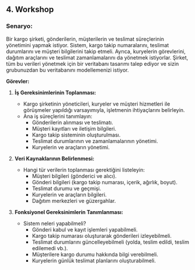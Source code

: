 ## 4. Workshop

### **Senaryo:**

Bir kargo şirketi, gönderilerin, müşterilerin ve teslimat süreçlerinin yönetimini yapmak istiyor. Sistem, kargo takip numaralarını, teslimat durumlarını ve müşteri bilgilerini takip etmeli. Ayrıca, kuryelerin görevlerini, dağıtım araçlarını ve teslimat zamanlamalarını da yönetmek istiyorlar. Şirket, tüm bu verileri yönetmek için bir veritabanı tasarımı talep ediyor ve sizin grubunuzdan bu veritabanını modellemenizi istiyor.

**Görevler:**

1. **İş Gereksinimlerinin Toplanması:**
    
    - Kargo şirketinin yöneticileri, kuryeler ve müşteri hizmetleri ile görüşmeler yapıldığı varsayımıyla, işletmenin ihtiyaçlarını belirleyin.
    - Ana iş süreçlerini tanımlayın:
        - Gönderilerin alınması ve teslimatı.
        - Müşteri kayıtları ve iletişim bilgileri.
        - Kargo takip sisteminin oluşturulması.
        - Teslimat durumlarının ve zamanlamalarının yönetimi.
        - Kuryelerin ve araçların yönetimi.
2. **Veri Kaynaklarının Belirlenmesi:**
    
    - Hangi tür verilerin toplanması gerektiğini listeleyin:
        - Müşteri bilgileri (gönderici ve alıcı).
        - Gönderi bilgileri (kargo takip numarası, içerik, ağırlık, boyut).
        - Teslimat durumu ve geçmişi.
        - Kuryelerin ve araçların bilgileri.
        - Dağıtım merkezleri ve güzergahlar.
3. **Fonksiyonel Gereksinimlerin Tanımlanması:**
    
    - Sistem neleri yapabilmeli?
        - Gönderi kabul ve kayıt işlemleri yapabilmeli.
        - Kargo takip numarası oluşturarak gönderileri izleyebilmeli.
        - Teslimat durumlarını güncelleyebilmeli (yolda, teslim edildi, teslim edilemedi vb.).
        - Müşterilere kargo durumu hakkında bilgi verebilmeli.
        - Kuryelerin günlük teslimat planlarını oluşturabilmeli.